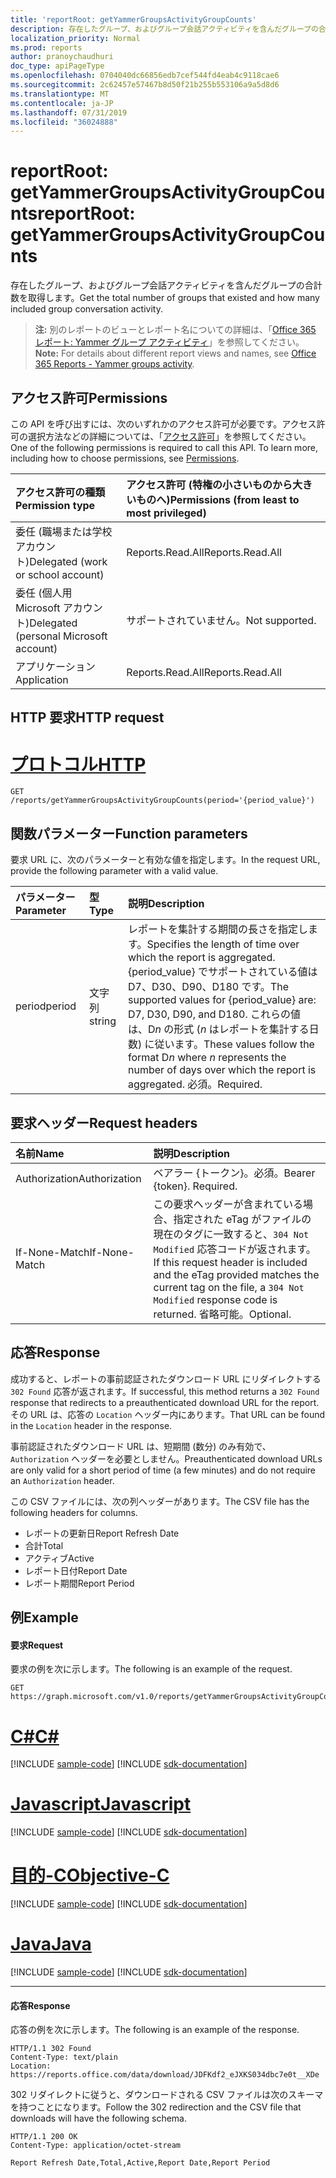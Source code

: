 ```yaml
---
title: 'reportRoot: getYammerGroupsActivityGroupCounts'
description: 存在したグループ、およびグループ会話アクティビティを含んだグループの合計数を取得します。
localization_priority: Normal
ms.prod: reports
author: pranoychaudhuri
doc_type: apiPageType
ms.openlocfilehash: 0704040dc66856edb7cef544fd4eab4c9118cae6
ms.sourcegitcommit: 2c62457e57467b8d50f21b255b553106a9a5d8d6
ms.translationtype: MT
ms.contentlocale: ja-JP
ms.lasthandoff: 07/31/2019
ms.locfileid: "36024888"
---
```

# <a name="reportroot-getyammergroupsactivitygroupcounts"></a><span data-ttu-id="7f997-103">reportRoot: getYammerGroupsActivityGroupCounts</span><span class="sxs-lookup"><span data-stu-id="7f997-103">reportRoot: getYammerGroupsActivityGroupCounts</span></span>

<span data-ttu-id="7f997-104">存在したグループ、およびグループ会話アクティビティを含んだグループの合計数を取得します。</span><span class="sxs-lookup"><span data-stu-id="7f997-104">Get the total number of groups that existed and how many included group conversation activity.</span></span>

> <span data-ttu-id="7f997-105">**注:** 別のレポートのビューとレポート名についての詳細は、「[Office 365 レポート: Yammer グループ アクティビティ](https://support.office.com/client/Yammer-groups-activity-report-94dd92ec-ea73-43c6-b51f-2a11fd78aa31)」を参照してください。</span><span class="sxs-lookup"><span data-stu-id="7f997-105">**Note:** For details about different report views and names, see [Office 365 Reports - Yammer groups activity](https://support.office.com/client/Yammer-groups-activity-report-94dd92ec-ea73-43c6-b51f-2a11fd78aa31).</span></span>

## <a name="permissions"></a><span data-ttu-id="7f997-106">アクセス許可</span><span class="sxs-lookup"><span data-stu-id="7f997-106">Permissions</span></span>

<span data-ttu-id="7f997-p101">この API を呼び出すには、次のいずれかのアクセス許可が必要です。アクセス許可の選択方法などの詳細については、「[アクセス許可](/graph/permissions-reference)」を参照してください。</span><span class="sxs-lookup"><span data-stu-id="7f997-p101">One of the following permissions is required to call this API. To learn more, including how to choose permissions, see [Permissions](/graph/permissions-reference).</span></span>

| <span data-ttu-id="7f997-109">アクセス許可の種類</span><span class="sxs-lookup"><span data-stu-id="7f997-109">Permission type</span></span>                        | <span data-ttu-id="7f997-110">アクセス許可 (特権の小さいものから大きいものへ)</span><span class="sxs-lookup"><span data-stu-id="7f997-110">Permissions (from least to most privileged)</span></span> |
| :------------------------------------- | :--------------------------------------- |
| <span data-ttu-id="7f997-111">委任 (職場または学校アカウント)</span><span class="sxs-lookup"><span data-stu-id="7f997-111">Delegated (work or school account)</span></span>     | <span data-ttu-id="7f997-112">Reports.Read.All</span><span class="sxs-lookup"><span data-stu-id="7f997-112">Reports.Read.All</span></span>                         |
| <span data-ttu-id="7f997-113">委任 (個人用 Microsoft アカウント)</span><span class="sxs-lookup"><span data-stu-id="7f997-113">Delegated (personal Microsoft account)</span></span> | <span data-ttu-id="7f997-114">サポートされていません。</span><span class="sxs-lookup"><span data-stu-id="7f997-114">Not supported.</span></span>                           |
| <span data-ttu-id="7f997-115">アプリケーション</span><span class="sxs-lookup"><span data-stu-id="7f997-115">Application</span></span>                            | <span data-ttu-id="7f997-116">Reports.Read.All</span><span class="sxs-lookup"><span data-stu-id="7f997-116">Reports.Read.All</span></span>                         |

## <a name="http-request"></a><span data-ttu-id="7f997-117">HTTP 要求</span><span class="sxs-lookup"><span data-stu-id="7f997-117">HTTP request</span></span>


# <a name="httptabhttp"></a>[<span data-ttu-id="7f997-118">プロトコル</span><span class="sxs-lookup"><span data-stu-id="7f997-118">HTTP</span></span>](#tab/http)
<!-- { "blockType": "ignored" } --> 

```http
GET /reports/getYammerGroupsActivityGroupCounts(period='{period_value}')
```

## <a name="function-parameters"></a><span data-ttu-id="7f997-119">関数パラメーター</span><span class="sxs-lookup"><span data-stu-id="7f997-119">Function parameters</span></span>

<span data-ttu-id="7f997-120">要求 URL に、次のパラメーターと有効な値を指定します。</span><span class="sxs-lookup"><span data-stu-id="7f997-120">In the request URL, provide the following parameter with a valid value.</span></span>

| <span data-ttu-id="7f997-121">パラメーター</span><span class="sxs-lookup"><span data-stu-id="7f997-121">Parameter</span></span> | <span data-ttu-id="7f997-122">型</span><span class="sxs-lookup"><span data-stu-id="7f997-122">Type</span></span>   | <span data-ttu-id="7f997-123">説明</span><span class="sxs-lookup"><span data-stu-id="7f997-123">Description</span></span>                              |
| :-------- | :----- | :--------------------------------------- |
| <span data-ttu-id="7f997-124">period</span><span class="sxs-lookup"><span data-stu-id="7f997-124">period</span></span>    | <span data-ttu-id="7f997-125">文字列</span><span class="sxs-lookup"><span data-stu-id="7f997-125">string</span></span> | <span data-ttu-id="7f997-126">レポートを集計する期間の長さを指定します。</span><span class="sxs-lookup"><span data-stu-id="7f997-126">Specifies the length of time over which the report is aggregated.</span></span> <span data-ttu-id="7f997-127">{period_value} でサポートされている値は D7、D30、D90、D180 です。</span><span class="sxs-lookup"><span data-stu-id="7f997-127">The supported values for {period_value} are: D7, D30, D90, and D180.</span></span> <span data-ttu-id="7f997-128">これらの値は、D*n* の形式 (*n* はレポートを集計する日数) に従います。</span><span class="sxs-lookup"><span data-stu-id="7f997-128">These values follow the format D*n* where *n* represents the number of days over which the report is aggregated.</span></span> <span data-ttu-id="7f997-129">必須。</span><span class="sxs-lookup"><span data-stu-id="7f997-129">Required.</span></span> |

## <a name="request-headers"></a><span data-ttu-id="7f997-130">要求ヘッダー</span><span class="sxs-lookup"><span data-stu-id="7f997-130">Request headers</span></span>

| <span data-ttu-id="7f997-131">名前</span><span class="sxs-lookup"><span data-stu-id="7f997-131">Name</span></span>          | <span data-ttu-id="7f997-132">説明</span><span class="sxs-lookup"><span data-stu-id="7f997-132">Description</span></span>                              |
| :------------ | :--------------------------------------- |
| <span data-ttu-id="7f997-133">Authorization</span><span class="sxs-lookup"><span data-stu-id="7f997-133">Authorization</span></span> | <span data-ttu-id="7f997-p103">ベアラー {トークン}。必須。</span><span class="sxs-lookup"><span data-stu-id="7f997-p103">Bearer {token}. Required.</span></span>                |
| <span data-ttu-id="7f997-136">If-None-Match</span><span class="sxs-lookup"><span data-stu-id="7f997-136">If-None-Match</span></span> | <span data-ttu-id="7f997-137">この要求ヘッダーが含まれている場合、指定された eTag がファイルの現在のタグに一致すると、`304 Not Modified` 応答コードが返されます。</span><span class="sxs-lookup"><span data-stu-id="7f997-137">If this request header is included and the eTag provided matches the current tag on the file, a `304 Not Modified` response code is returned.</span></span> <span data-ttu-id="7f997-138">省略可能。</span><span class="sxs-lookup"><span data-stu-id="7f997-138">Optional.</span></span> |

## <a name="response"></a><span data-ttu-id="7f997-139">応答</span><span class="sxs-lookup"><span data-stu-id="7f997-139">Response</span></span>

<span data-ttu-id="7f997-140">成功すると、レポートの事前認証されたダウンロード URL にリダイレクトする `302 Found` 応答が返されます。</span><span class="sxs-lookup"><span data-stu-id="7f997-140">If successful, this method returns a `302 Found` response that redirects to a preauthenticated download URL for the report.</span></span> <span data-ttu-id="7f997-141">その URL は、応答の `Location` ヘッダー内にあります。</span><span class="sxs-lookup"><span data-stu-id="7f997-141">That URL can be found in the `Location` header in the response.</span></span>

<span data-ttu-id="7f997-142">事前認証されたダウンロード URL は、短期間 (数分) のみ有効で、`Authorization` ヘッダーを必要としません。</span><span class="sxs-lookup"><span data-stu-id="7f997-142">Preauthenticated download URLs are only valid for a short period of time (a few minutes) and do not require an `Authorization` header.</span></span>

<span data-ttu-id="7f997-143">この CSV ファイルには、次の列ヘッダーがあります。</span><span class="sxs-lookup"><span data-stu-id="7f997-143">The CSV file has the following headers for columns.</span></span>

- <span data-ttu-id="7f997-144">レポートの更新日</span><span class="sxs-lookup"><span data-stu-id="7f997-144">Report Refresh Date</span></span>
- <span data-ttu-id="7f997-145">合計</span><span class="sxs-lookup"><span data-stu-id="7f997-145">Total</span></span>
- <span data-ttu-id="7f997-146">アクティブ</span><span class="sxs-lookup"><span data-stu-id="7f997-146">Active</span></span>
- <span data-ttu-id="7f997-147">レポート日付</span><span class="sxs-lookup"><span data-stu-id="7f997-147">Report Date</span></span>
- <span data-ttu-id="7f997-148">レポート期間</span><span class="sxs-lookup"><span data-stu-id="7f997-148">Report Period</span></span>

## <a name="example"></a><span data-ttu-id="7f997-149">例</span><span class="sxs-lookup"><span data-stu-id="7f997-149">Example</span></span>

#### <a name="request"></a><span data-ttu-id="7f997-150">要求</span><span class="sxs-lookup"><span data-stu-id="7f997-150">Request</span></span>

<span data-ttu-id="7f997-151">要求の例を次に示します。</span><span class="sxs-lookup"><span data-stu-id="7f997-151">The following is an example of the request.</span></span>

<!--{
  "blockType": "request",
  "isComposable": true,
  "name": "reportroot_getyammergroupsactivitygroupcounts"
}-->

```http
GET https://graph.microsoft.com/v1.0/reports/getYammerGroupsActivityGroupCounts(period='D7')
```
# <a name="ctabcsharp"></a>[<span data-ttu-id="7f997-152">C#</span><span class="sxs-lookup"><span data-stu-id="7f997-152">C#</span></span>](#tab/csharp)
[!INCLUDE [sample-code](../includes/snippets/csharp/reportroot-getyammergroupsactivitygroupcounts-csharp-snippets.md)]
[!INCLUDE [sdk-documentation](../includes/snippets/snippets-sdk-documentation-link.md)]

# <a name="javascripttabjavascript"></a>[<span data-ttu-id="7f997-153">Javascript</span><span class="sxs-lookup"><span data-stu-id="7f997-153">Javascript</span></span>](#tab/javascript)
[!INCLUDE [sample-code](../includes/snippets/javascript/reportroot-getyammergroupsactivitygroupcounts-javascript-snippets.md)]
[!INCLUDE [sdk-documentation](../includes/snippets/snippets-sdk-documentation-link.md)]

# <a name="objective-ctabobjc"></a>[<span data-ttu-id="7f997-154">目的-C</span><span class="sxs-lookup"><span data-stu-id="7f997-154">Objective-C</span></span>](#tab/objc)
[!INCLUDE [sample-code](../includes/snippets/objc/reportroot-getyammergroupsactivitygroupcounts-objc-snippets.md)]
[!INCLUDE [sdk-documentation](../includes/snippets/snippets-sdk-documentation-link.md)]

# <a name="javatabjava"></a>[<span data-ttu-id="7f997-155">Java</span><span class="sxs-lookup"><span data-stu-id="7f997-155">Java</span></span>](#tab/java)
[!INCLUDE [sample-code](../includes/snippets/java/reportroot-getyammergroupsactivitygroupcounts-java-snippets.md)]
[!INCLUDE [sdk-documentation](../includes/snippets/snippets-sdk-documentation-link.md)]

---


#### <a name="response"></a><span data-ttu-id="7f997-156">応答</span><span class="sxs-lookup"><span data-stu-id="7f997-156">Response</span></span>

<span data-ttu-id="7f997-157">応答の例を次に示します。</span><span class="sxs-lookup"><span data-stu-id="7f997-157">The following is an example of the response.</span></span>

<!-- {
  "blockType": "response",
  "truncated": true,
  "@odata.type": "microsoft.graph.report"
} -->

```http
HTTP/1.1 302 Found
Content-Type: text/plain
Location: https://reports.office.com/data/download/JDFKdf2_eJXKS034dbc7e0t__XDe
```

<span data-ttu-id="7f997-158">302 リダイレクトに従うと、ダウンロードされる CSV ファイルは次のスキーマを持つことになります。</span><span class="sxs-lookup"><span data-stu-id="7f997-158">Follow the 302 redirection and the CSV file that downloads will have the following schema.</span></span>

<!-- { "blockType": "ignored" } --> 

```http
HTTP/1.1 200 OK
Content-Type: application/octet-stream

Report Refresh Date,Total,Active,Report Date,Report Period
```
<!-- uuid: 8fcb5dbc-d5aa-4681-8e31-b001d5168d79 
2015-10-25 14:57:30 UTC -->
<!-- {
  "type": "#page.annotation",
  "description": "Example",
  "keywords": "",
  "section": "documentation",
  "tocPath": "",
  "suppressions": [
  ]
}-->
